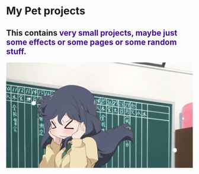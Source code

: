 # My Pet projects

## This contains <span style="color: #420e92;">very small projects<span>, maybe just some effects or some pages or some random stuff.

![cute gif](./tumblr_mvnd6kfRpo1sibpv8o1_540.gif)
